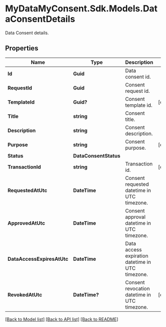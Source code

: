 # MyDataMyConsent.Sdk.Models.DataConsentDetails
Data Consent details.

## Properties

Name | Type | Description | Notes
------------ | ------------- | ------------- | -------------
**Id** | **Guid** | Data consent id. | 
**RequestId** | **Guid** | Consent request id. | 
**TemplateId** | **Guid?** | Consent template id. | [optional] 
**Title** | **string** | Consent title. | 
**Description** | **string** | Consent description. | 
**Purpose** | **string** | Consent purpose. | [optional] 
**Status** | **DataConsentStatus** |  | 
**TransactionId** | **string** | Transaction id. | [optional] 
**RequestedAtUtc** | **DateTime** | Consent requested datetime in UTC timezone. | 
**ApprovedAtUtc** | **DateTime** | Consent approval datetime in UTC timezone. | 
**DataAccessExpiresAtUtc** | **DateTime** | Data access expiration datetime in UTC timezone. | 
**RevokedAtUtc** | **DateTime?** | Consent revocation datetime in UTC timezone. | [optional] 

[[Back to Model list]](../README.md#documentation-for-models) [[Back to API list]](../README.md#documentation-for-api-endpoints) [[Back to README]](../README.md)

